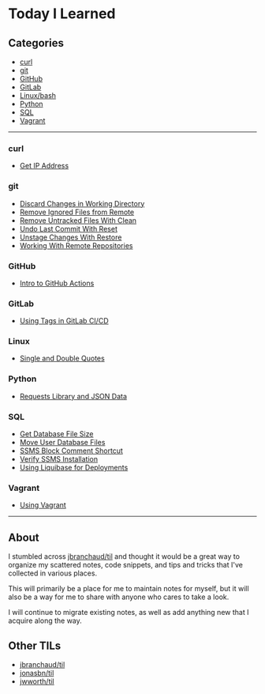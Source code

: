 # Today I Learned

## Categories

- [curl](#curl)
- [git](#git)
- [GitHub](#github)
- [GitLab](#gitlab)
- [Linux/bash](#linux)
- [Python](#python)
- [SQL](#sql)
- [Vagrant](#vagrant)

---

### curl

- [Get IP Address](curl/get-ip-address.md)

### git

- [Discard Changes in Working Directory](git/discard-changes-in-working-directory.md)
- [Remove Ignored Files from Remote](git/remove-ignored-files-from-remote.md)
- [Remove Untracked Files With Clean](git/remove-untracked-files-with-clean.md)
- [Undo Last Commit With Reset](git/undo-last-commit-with-reset.md)
- [Unstage Changes With Restore](git/unstage-changes-with-restore.md)
- [Working With Remote Repositories](git/working-with-remote-repo.md)

### GitHub

- [Intro to GitHub Actions](github/intro-to-github-actions.md)

### GitLab

- [Using Tags in GitLab CI/CD](gitlab/tags-in-gitlab-cicd.md)

### Linux

- [Single and Double Quotes](linux/single-and-double-quotes.md)

### Python

- [Requests Library and JSON Data](python/requests-library-json-data.md)

### SQL

- [Get Database File Size](sql/get-database-file-size.md)
- [Move User Database Files](sql/move-user-database-files.md)
- [SSMS Block Comment Shortcut](sql/ssms-block-comment-shortcut.md)
- [Verify SSMS Installation](sql/verify-ssms-installation.md)
- [Using Liquibase for Deployments](sql/liquibase-usage.md)

### Vagrant

- [Using Vagrant](vagrant/using-vagrant.md)

---

## About

I stumbled across [jbranchaud/til](https://github.com/jbranchaud/til) and thought it would be a great way to organize my scattered notes, code snippets, and tips and tricks that I've collected in various places.

This will primarily be a place for me to maintain notes for myself, but it will also be a way for me to share with anyone who cares to take a look.

I will continue to migrate existing notes, as well as add anything new that I acquire along the way.

## Other TILs

- [jbranchaud/til](https://github.com/jbranchaud/til)
- [jonasbn/til](http://jonasbn.github.io/til/)
- [jwworth/til](https://github.com/jwworth/til)
